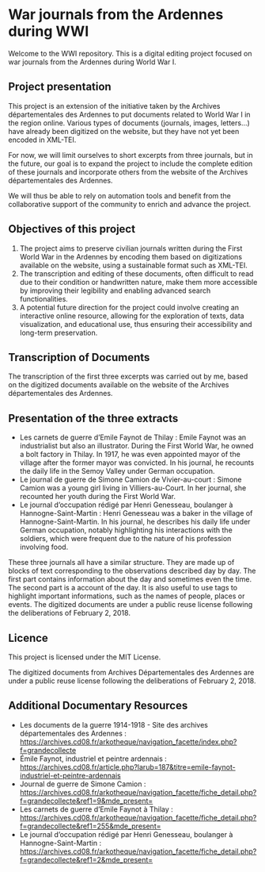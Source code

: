 # War journals from the Ardennes during WWI

Welcome to the WWI repository. This is a digital editing project focused on war journals from the Ardennes during World War I.

## Project presentation 

This project is an extension of the initiative taken by the Archives départementales des Ardennes to put documents related to World War I in the region online. Various types of documents (journals, images, letters...) have already been digitized on the website, but they have not yet been encoded in XML-TEI.

For now, we will limit ourselves to short excerpts from three journals, but in the future, our goal is to expand the project to include the complete edition of these journals and incorporate others from the website of the Archives départementales des Ardennes. 

We will thus be able to rely on automation tools and benefit from the collaborative support of the community to enrich and advance the project.

## Objectives of this project 

1. The project aims to preserve civilian journals written during the First World War in the Ardennes by encoding them based on digitizations available on the website, using a sustainable format such as XML-TEI.
2. The transcription and editing of these documents, often difficult to read due to their condition or handwritten nature, make them more accessible by improving their legibility and enabling advanced search functionalities.
3. A potential future direction for the project could involve creating an interactive online resource, allowing for the exploration of texts, data visualization, and educational use, thus ensuring their accessibility and long-term preservation.

## Transcription of Documents

The transcription of the first three excerpts was carried out by me, based on the digitized documents available on the website of the Archives départementales des Ardennes.

## Presentation of the three extracts

- Les carnets de guerre d’Emile Faynot de Thilay : Emile Faynot was an industrialist but also an illustrator. During the First World War, he owned a bolt factory in Thilay. In 1917, he was even appointed mayor of the village after the former mayor was convicted. In his journal, he recounts the daily life in the Semoy Valley under German occupation.
- Le journal de guerre de Simone Camion de Vivier-au-court : Simone Camion was a young girl living in Villiers-au-Court. In her journal, she recounted her youth during the First World War.
- Le journal d’occupation rédigé par Henri Genesseau, boulanger à Hannogne-Saint-Martin : Henri Genesseau was a baker in the village of Hannogne-Saint-Martin. In his journal, he describes his daily life under German occupation, notably highlighting his interactions with the soldiers, which were frequent due to the nature of his profession involving food.

These three journals all have a similar structure. They are made up of blocks of text corresponding to the observations described day by day. The first part contains information about the day and sometimes even the time. The second part is a account of the day. It is also useful to use tags to highlight important informations, such as the names of people, places or events. The digitized documents are under a public reuse license following the deliberations of February 2, 2018.

## Licence 

This project is licensed under the MIT License.

The digitized documents from Archives Départementales des Ardennes are under a public reuse license following the deliberations of February 2, 2018.

## Additional Documentary Resources

- Les documents de la guerre 1914-1918 - Site des archives départementales des Ardennes : https://archives.cd08.fr/arkotheque/navigation_facette/index.php?f=grandecollecte
- Émile Faynot, industriel et peintre ardennais : https://archives.cd08.fr/article.php?larub=187&titre=emile-faynot-industriel-et-peintre-ardennais
- Journal de guerre de Simone Camion : https://archives.cd08.fr/arkotheque/navigation_facette/fiche_detail.php?f=grandecollecte&ref1=9&mde_present=
- Les carnets de guerre d’Emile Faynot à Thilay : https://archives.cd08.fr/arkotheque/navigation_facette/fiche_detail.php?f=grandecollecte&ref1=255&mde_present=
- Le journal d’occupation rédigé par Henri Genesseau, boulanger à Hannogne-Saint-Martin : https://archives.cd08.fr/arkotheque/navigation_facette/fiche_detail.php?f=grandecollecte&ref1=2&mde_present=
